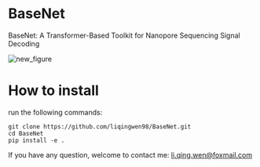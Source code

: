 # BaseNet
BaseNet: A Transformer-Based Toolkit for Nanopore Sequencing Signal Decoding

![new_figure](https://github.com/liqingwen98/BaseNet/assets/130128943/42189ae5-cf7e-4b79-962f-1f7e6ef0d91f)

# How to install
run the following commands:  
```
git clone https://github.com/liqingwen98/BaseNet.git
cd BaseNet
pip install -e .
```

If you have any question, welcome to contact me: li.qing.wen@foxmail.com
